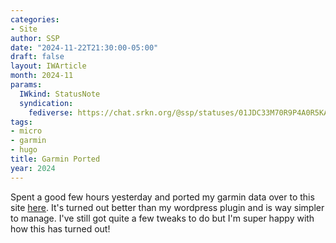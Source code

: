 ```yaml
---
categories:
- Site
author: SSP
date: "2024-11-22T21:30:00-05:00"
draft: false
layout: IWArticle
month: 2024-11
params:
  IWkind: StatusNote
  syndication:
    fediverse: https://chat.srkn.org/@ssp/statuses/01JDC33M70R9P4A0R5KAVCKGZ2
tags:
- micro
- garmin
- hugo
title: Garmin Ported
year: 2024
---
```


Spent a good few hours yesterday and ported my garmin data over to this site [here](https://srikanthperinkulam.com/garmin/). It's turned out better than my wordpress plugin and is way simpler to manage. I've still got quite a few tweaks to do but I'm super happy with how this has turned out!